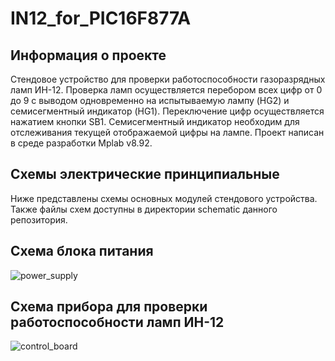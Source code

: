 # IN12_for_PIC16F877A
## Информация о проекте
Стендовое устройство для проверки работоспособности газоразрядных ламп ИН-12.
Проверка ламп осуществляется перебором всех цифр от 0 до 9 с выводом одновременно на испытываемую лампу (HG2) и семисегментный индикатор (HG1).
Переключение цифр осуществляется нажатием кнопки SB1. Семисегментный индикатор необходим для отслеживания текущей отображаемой цифры на лампе.
Проект написан в среде разработки Mplab v8.92.

## Схемы электрические принципиальные
Ниже представлены схемы основных модулей стендового устройства. Также файлы схем доступны в директории schematic данного репозитория.
## Схема блока питания
![power_supply](https://user-images.githubusercontent.com/70444611/202405777-2bf3d562-b6c9-426a-9371-df031606f427.JPG)
## Схема прибора для проверки работоспособности ламп ИН-12
![control_board](https://user-images.githubusercontent.com/70444611/202405766-d375261f-30f3-454c-8d7e-63d643a4c58d.JPG)
